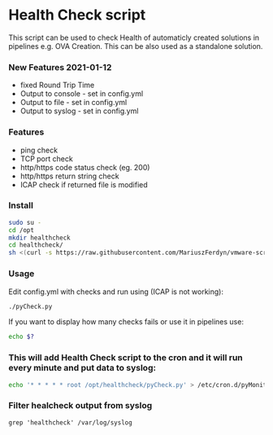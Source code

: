 # Health Check script

This script can be used to check Health of automaticly created solutions in pipelines e.g. OVA Creation. This can be also used as a standalone solution.

### New Features 2021-01-12
* fixed Round Trip Time
* Output to console - set in config.yml
* Output to file - set in config.yml
* Output to syslog - set in config.yml

### Features 
* ping check
* TCP port check
* http/https code status check (eg. 200)
* http/https return string check
* ICAP check if returned file is modified

### Install
```bash
sudo su -
cd /opt
mkdir healthcheck
cd healthcheck/
sh <(curl -s https://raw.githubusercontent.com/MariuszFerdyn/vmware-scripts/main/HealthCheck/install.sh || wget -q -O - https://raw.githubusercontent.com/MariuszFerdyn/vmware-scripts/main/HealthCheck/install.sh)
```
### Usage

Edit config.yml with checks and run using (ICAP is not working):
```bash
./pyCheck.py
```
If you want to display how many checks fails or use it in pipelines use:
```bash
echo $?
```
### This will add Health Check script to the cron and it will run every minute and put data to syslog:
```bash
echo '* * * * * root /opt/healthcheck/pyCheck.py' > /etc/cron.d/pyMonitor
```
### Filter healcheck output from syslog
```
grep 'healthcheck' /var/log/syslog
```

